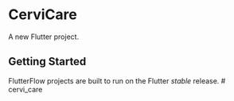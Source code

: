 # CerviCare

A new Flutter project.

## Getting Started

FlutterFlow projects are built to run on the Flutter _stable_ release.
#   c e r v i _ c a r e  
 